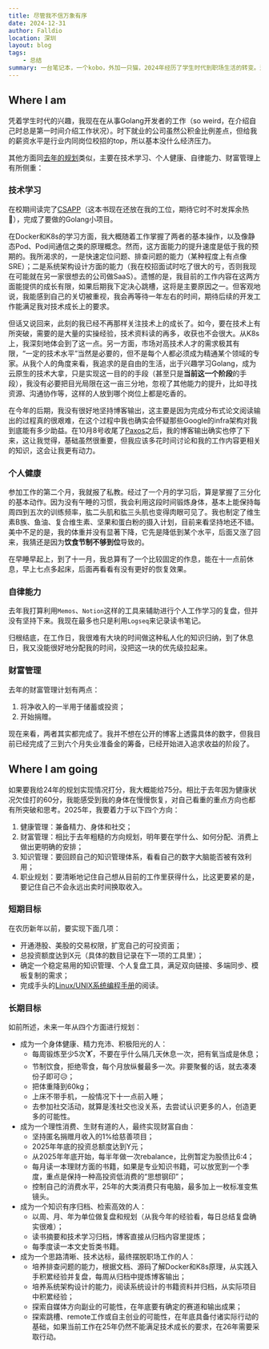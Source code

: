 ```yaml
---
title: 尽管我不信万象有序
date: 2024-12-31
author: Falldio
location: 深圳
layout: blog
tags:
	- 总结
summary: 一台笔记本，一个kobo，外加一只猫，2024年经历了学生时代到职场生活的转变。过去因为经济受困不得之物，现在似乎都稀松平常了。但在这种表象之下，我能感受到，变卖时间的固定工作制度，以及消费盛行的社会生活，正在慢慢锁死大多数人的可能性。在这种他者赋予的确定性道路背后，我必须思考、实践一条出路，给自己争取到真正的自由。
---
```


## Where I am

凭着学生时代的兴趣，我现在在从事Golang开发者的工作（so weird，在介绍自己时总是第一时间介绍工作状况）。时下就业的公司虽然公积金比例差点，但给我的薪资水平是行业内同岗位校招的top，所以基本没什么经济压力。

其他方面同[去年的规划](https://falldio.github.io/blog/2023/2023-12-31-%E8%8D%89%E9%97%B4%E6%B1%82%E6%B4%BB.html)类似，主要在技术学习、个人健康、自律能力、财富管理上有所侧重：

### 技术学习

在校期间读完了[CSAPP](https://book.douban.com/subject/27000879/)（这本书现在还放在我的工位，期待它时不时发挥余热🤔），完成了要做的Golang小项目。

在Docker和K8s的学习方面，我大概随着工作掌握了两者的基本操作，以及像静态Pod、Pod间通信之类的原理概念。然而，这方面能力的提升速度是低于我的预期的。我所渴求的，一是快速定位问题、排查问题的能力（某种程度上有点像SRE）；二是系统架构设计方面的能力（我在校招面试时吃了很大的亏，否则我现在可能就在另一家很想去的公司做SaaS）。遗憾的是，我目前的工作内容在这两方面能提供的成长有限，如果后期我下定决心跳槽，这将是主要原因之一。但客观地说，我能感到自己的关切被重视，我会再等待一年左右的时间，期待后续的开发工作能满足我对技术成长上的要求。

但话又说回来，此刻的我已经不再那样关注技术上的成长了。如今，要在技术上有所突破，需要的是大量的实操经验，技术资料读的再多，收获也不会很大。从K8s上，我深刻地体会到了这一点。另一方面，市场对高技术人才的需求极其有限，“一定的技术水平”当然是必要的，但不是每个人都必须成为精通某个领域的专家。从我个人的角度来看，我追求的是自由的生活，出于兴趣学习Golang，成为云原生的技术大拿，只是实现这一目的的手段（甚至只是**当前这一个阶段**的手段），我没有必要把目光局限在这一亩三分地，忽视了其他能力的提升，比如寻找资源、沟通协作等，这样的人放到哪个岗位上都是吃香的。

在今年的后期，我没有很好地坚持博客输出，这主要是因为完成分布式论文阅读输出的过程真的很艰难，在这个过程中我也确实会怀疑那些Google的infra架构对我到底能有多少助益。在10月8号收尾了[Paxos](https://falldio.github.io/blog/2024-10-8-paxos.html)之后，我的博客输出确实也停了下来，这让我觉得，基础虽然很重要，但我应该多花时间讨论和我的工作内容更相关的知识，这会让我更有动力。

### 个人健康

参加工作的第二个月，我就报了私教。经过了一个月的学习后，算是掌握了三分化的基本动作。因为没有午睡的习惯，我会利用这段时间锻炼身体，基本上能保持每周四到五次的训练频率，肱二头肌和肱三头肌也变得肉眼可见了。我也制定了维生素B族、鱼油、复合维生素、坚果和蛋白粉的摄入计划，目前来看坚持地还不错。美中不足的是，我的体重并没有显著下降，它先是降低到某个水平，后面又涨了回来，我猜还是因为**饮食节制不够到位**导致的。

在早睡早起上，到了十一月，我总算有了一个比较固定的作息，能在十一点前休息，早上七点多起床，后面再看看有没有更好的恢复效果。

### 自律能力

去年我打算利用`Memos`、`Notion`这样的工具来辅助进行个人工作学习的复盘，但并没有坚持下来。我现在最多也只是利用`Logseq`来记录读书笔记。

归根结底，在工作日，我很难有大块的时间做这种私人化的知识归纳，到了休息日，我又没能很好地分配我的时间，没把这一块的优先级拉起来。

### 财富管理

去年的财富管理计划有两点：

1. 将净收入的一半用于储蓄或投资；
2. 开始捐赠。

现在来看，两者其实都完成了。我并不想在公开的博客上透露具体的数字，但我目前已经完成了三到六个月失业准备金的筹备，已经开始进入追求收益的阶段了。

## Where I am going

如果要我给24年的规划实现情况打分，我大概能给75分。相比于去年因为健康状况欠佳打的60分，我能感受到我的身体在慢慢恢复，对自己看重的重点方向也都有所突破和思考。2025年，我要着力于以下四个方向：

1. 健康管理：兼备精力、身体和社交；
2. 财富管理：相比于去年粗糙的方向规划，明年要在学什么、如何分配、消费上做出更明确的安排；
3. 知识管理：要回顾自己的知识管理体系，看看自己的数字大脑能否被有效利用；
4. 职业规划：要清晰地记住自己想从目前的工作里获得什么，比这更要紧的是，要记住自己不会永远出卖时间换取收入。

### 短期目标

在农历新年以前，要实现下面几项：

+ 开通港股、美股的交易权限，扩宽自己的可投资面；
+ 总投资额度达到X元（具体的数目记录在下一项的工具里）；
+ 确定一个稳定易用的知识管理、个人复盘工具，满足双向链接、多端同步、模板复制的需求；
+ 完成手头的[Linux/UNIX系统编程手册](https://book.douban.com/subject/25809330/)的阅读。

### 长期目标

如前所述，未来一年从四个方面进行规划：

+ 成为一个身体健康、精力充沛、积极阳光的人：
  + 每周锻炼至少5次🏋️，不要在乎什么隔几天休息一次，把有氧当成是休息；
  + 节制饮食，拒绝零食，每个月放纵餐最多一次。非要聚餐的话，就去凑凑份子即可😥；
  + 把体重降到60kg；
  + 上床不带手机，一般情况下十一点前入睡；
  + 去参加社交活动，就算是浅社交也没关系，去尝试认识更多的人，创造更多的可能性。
+ 成为一个理性消费、生财有道的人，最终实现财富自由：
  + 坚持匿名捐赠月收入的1%给慈善项目；
  + 2025年年底的投资总额度达到Y元；
  + 从2025年年底开始，每半年做一次rebalance，比例暂定为股债比6:4；
  + 每月读一本理财方面的书籍，如果是专业知识书籍，可以放宽到一个季度，重点是保持一种高投资低消费的“思想钢印”；
  + 控制自己的消费水平，25年的大类消费只有电脑，最多加上一枚标准变焦镜头。
+ 成为一个知识有序归档、检索高效的人：
  + 以周、月、年为单位做复盘和规划（从我今年的经验看，每日总结复盘确实很难）；
  + 读书摘要和技术学习归档，博客直接从归档内容里提炼；
  + 每季度读一本文史哲类书籍。
+ 成为一个思路清晰、技术达标，最终摆脱职场工作的人：
  + 培养排查问题的能力，根据文档、源码了解Docker和K8s原理，从实践入手积累经验并复盘，每周从归档中提炼博客输出；
  + 培养系统架构设计的能力，阅读系统设计的书籍资料并归档，从实际项目中积累经验；
  + 探索自媒体方向副业的可能性，在年底要有确定的赛道和输出成果；
  + 探索跳槽、remote工作或自主创业的可能性，在年底具备付诸实际行动的基础，如果当前工作在25年仍然不能满足技术成长的要求，在26年需要采取行动。